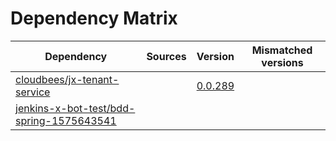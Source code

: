# Dependency Matrix

Dependency | Sources | Version | Mismatched versions
---------- | ------- | ------- | -------------------
[cloudbees/jx-tenant-service](https://github.com/cloudbees/jx-tenant-service) |  | [0.0.289](https://github.com/cloudbees/jx-tenant-service/releases/tag/v0.0.289) | 
[jenkins-x-bot-test/bdd-spring-1575643541](https://github.com/jenkins-x-bot-test/bdd-spring-1575643541.git) |  | []() | 
